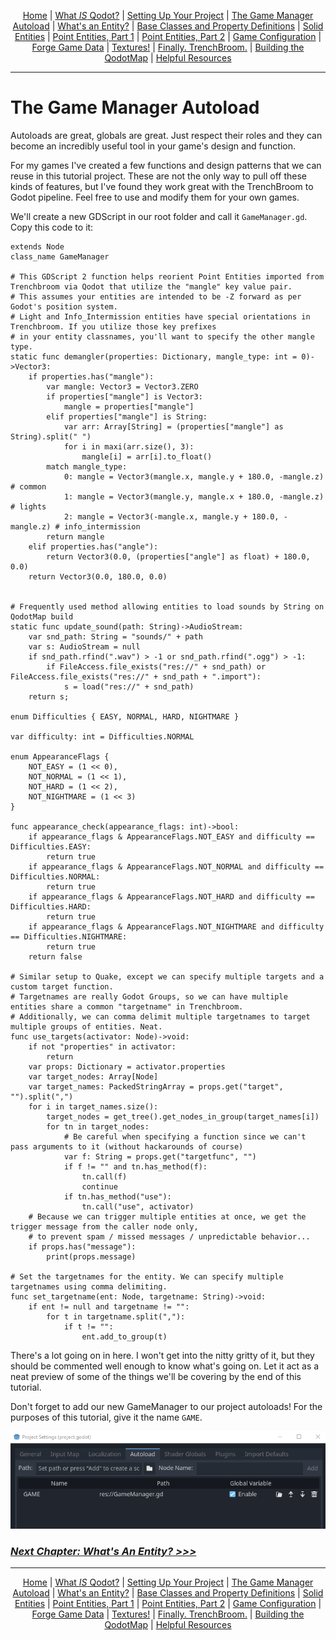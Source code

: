 <p align=center>
<a href="../readme.md">Home</a> |
<a href="docs/qodot.md">What <i>IS</i> Qodot?</a> | 
<a href="docs/setup.md">Setting Up Your Project</a> | 
<a href="docs/gamemanager.md">The Game Manager Autoload</a> | 
<a href="docs/entities.md">What's an Entity?</a> | 
<a href="docs/baseclass.md">Base Classes and Property Definitions</a> | 
<a href="docs/solidclass.md">Solid Entities</a> | 
<a href="docs/pointclass.md">Point Entities, Part 1</a> | 
<a href="docs/pointclass2.md">Point Entities, Part 2</a> | 
<a href="docs/gameconfig.md">Game Configuration</a> | 
<a href="docs/fgd.md">Forge Game Data</a> | 
<a href="docs/textures.md">Textures!</a> | 
<a href="docs/trenchbroom.md">Finally. TrenchBroom.</a> | 
<a href="docs/qodotmap.md">Building the QodotMap</a> | 
<a href="docs/resources.md">Helpful Resources</a>
</p>

---

# The Game Manager Autoload

Autoloads are great, globals are great. Just respect their roles and they can become an incredibly useful tool in your game's design and function.

For my games I've created a few functions and design patterns that we can reuse in this tutorial project. These are not the only way to pull off these kinds of features, but I've found they work great with the TrenchBroom to Godot pipeline. Feel free to use and modify them for your own games.

We'll create a new GDScript in our root folder and call it `GameManager.gd`. Copy this code to it:

```gdscript
extends Node
class_name GameManager

# This GDScript 2 function helps reorient Point Entities imported from Trenchbroom via Qodot that utilize the "mangle" key value pair.
# This assumes your entities are intended to be -Z forward as per Godot's position system.
# Light and Info_Intermission entities have special orientations in Trenchbroom. If you utilize those key prefixes
# in your entity classnames, you'll want to specify the other mangle type.
static func demangler(properties: Dictionary, mangle_type: int = 0)->Vector3:
	if properties.has("mangle"):
		var mangle: Vector3 = Vector3.ZERO
		if properties["mangle"] is Vector3:
			mangle = properties["mangle"]
		elif properties["mangle"] is String:
			var arr: Array[String] = (properties["mangle"] as String).split(" ")
			for i in maxi(arr.size(), 3):
				mangle[i] = arr[i].to_float()
		match mangle_type:
			0: mangle = Vector3(mangle.x, mangle.y + 180.0, -mangle.z) # common
			1: mangle = Vector3(mangle.y, mangle.x + 180.0, -mangle.z) # lights
			2: mangle = Vector3(-mangle.x, mangle.y + 180.0, -mangle.z) # info_intermission
		return mangle
	elif properties.has("angle"):
		return Vector3(0.0, (properties["angle"] as float) + 180.0, 0.0)
	return Vector3(0.0, 180.0, 0.0)


# Frequently used method allowing entities to load sounds by String on QodotMap build
static func update_sound(path: String)->AudioStream:
	var snd_path: String = "sounds/" + path
	var s: AudioStream = null
	if snd_path.rfind(".wav") > -1 or snd_path.rfind(".ogg") > -1:
		if FileAccess.file_exists("res://" + snd_path) or FileAccess.file_exists("res://" + snd_path + ".import"):
			s = load("res://" + snd_path)
	return s;

enum Difficulties { EASY, NORMAL, HARD, NIGHTMARE }

var difficulty: int = Difficulties.NORMAL

enum AppearanceFlags {
	NOT_EASY = (1 << 0),
	NOT_NORMAL = (1 << 1),
	NOT_HARD = (1 << 2),
	NOT_NIGHTMARE = (1 << 3)
}

func appearance_check(appearance_flags: int)->bool:
	if appearance_flags & AppearanceFlags.NOT_EASY and difficulty == Difficulties.EASY:
		return true
	if appearance_flags & AppearanceFlags.NOT_NORMAL and difficulty == Difficulties.NORMAL:
		return true
	if appearance_flags & AppearanceFlags.NOT_HARD and difficulty == Difficulties.HARD:
		return true
	if appearance_flags & AppearanceFlags.NOT_NIGHTMARE and difficulty == Difficulties.NIGHTMARE:
		return true
	return false

# Similar setup to Quake, except we can specify multiple targets and a custom target function.
# Targetnames are really Godot Groups, so we can have multiple entities share a common "targetname" in Trenchbroom.
# Additionally, we can comma delimit multiple targetnames to target multiple groups of entities. Neat.
func use_targets(activator: Node)->void:
	if not "properties" in activator:
		return
	var props: Dictionary = activator.properties
	var target_nodes: Array[Node]
	var target_names: PackedStringArray = props.get("target", "").split(",")
	for i in target_names.size():
		target_nodes = get_tree().get_nodes_in_group(target_names[i])
		for tn in target_nodes:
			# Be careful when specifying a function since we can't pass arguments to it (without hackarounds of course)
			var f: String = props.get("targetfunc", "")
			if f != "" and tn.has_method(f):
				tn.call(f)
				continue
			if tn.has_method("use"):
				tn.call("use", activator)
	# Because we can trigger multiple entities at once, we get the trigger message from the caller node only,
	# to prevent spam / missed messages / unpredictable behavior...
	if props.has("message"):
		print(props.message)

# Set the targetnames for the entity. We can specify multiple targetnames using comma delimiting.
func set_targetname(ent: Node, targetname: String)->void:
	if ent != null and targetname != "":
		for t in targetname.split(","):
			if t != "":
				ent.add_to_group(t)
```

There's a lot going on in here. I won't get into the nitty gritty of it, but they should be commented well enough to know what's going on. Let it act as a neat preview of some of the things we'll be covering by the end of this tutorial.

Don't forget to add our new GameManager to our project autoloads! For the purposes of this tutorial, give it the name `GAME`.

<p align=center><img src="../images/autoload0.png">

### [**_Next Chapter: What's An Entity? >>>_**](entities.md)

---

<p align=center>
<a href="../readme.md">Home</a> |
<a href="docs/qodot.md">What <i>IS</i> Qodot?</a> | 
<a href="docs/setup.md">Setting Up Your Project</a> | 
<a href="docs/gamemanager.md">The Game Manager Autoload</a> | 
<a href="docs/entities.md">What's an Entity?</a> | 
<a href="docs/baseclass.md">Base Classes and Property Definitions</a> | 
<a href="docs/solidclass.md">Solid Entities</a> | 
<a href="docs/pointclass.md">Point Entities, Part 1</a> | 
<a href="docs/pointclass2.md">Point Entities, Part 2</a> | 
<a href="docs/gameconfig.md">Game Configuration</a> | 
<a href="docs/fgd.md">Forge Game Data</a> | 
<a href="docs/textures.md">Textures!</a> | 
<a href="docs/trenchbroom.md">Finally. TrenchBroom.</a> | 
<a href="docs/qodotmap.md">Building the QodotMap</a> | 
<a href="docs/resources.md">Helpful Resources</a>
</p>